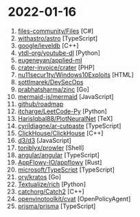 # 2022-01-16

1. [files-community/Files](https://github.com/files-community/Files "A modern file manager that pushes the boundaries of the platform.") [C#]
2. [withastro/astro](https://github.com/withastro/astro "Build fast websites, faster. 🚀🧑‍🚀✨") [TypeScript]
3. [google/leveldb](https://github.com/google/leveldb "LevelDB is a fast key-value storage library written at Google that provides an ordered mapping from string keys to string values.") [C++]
4. [ytdl-org/youtube-dl](https://github.com/ytdl-org/youtube-dl "Command-line program to download videos from YouTube.com and other video sites") [Python]
5. [eugeneyan/applied-ml](https://github.com/eugeneyan/applied-ml "📚 Papers & tech blogs by companies sharing their work on data science & machine learning in production.") 
6. [crater-invoice/crater](https://github.com/crater-invoice/crater "Open Source Invoicing Solution for Individuals & Businesses") [PHP]
7. [nu11secur1ty/Windows10Exploits](https://github.com/nu11secur1ty/Windows10Exploits "Microsoft » Windows 10 : Security Vulnerabilities") [HTML]
8. [sottlmarek/DevSecOps](https://github.com/sottlmarek/DevSecOps "Ultimate DevSecOps library") 
9. [prabhatsharma/zinc](https://github.com/prabhatsharma/zinc "Zinc Search engine. A lightweight alternative to elasticsearch that requires minimal resources, written in Go.") [Go]
10. [mermaid-js/mermaid](https://github.com/mermaid-js/mermaid "Generation of diagram and flowchart from text in a similar manner as markdown") [JavaScript]
11. [github/roadmap](https://github.com/github/roadmap "GitHub public roadmap") 
12. [itcharge/LeetCode-Py](https://github.com/itcharge/LeetCode-Py "⛽️「算法通关手册」，超详细的「算法与数据结构」基础讲解教程，「LeetCode」650+ 道题目 Python 版的详细解析。通过「算法理论学习」和「编程实战练习」相结合的方式，从零基础到彻底掌握算法知识。") [Python]
13. [HarisIqbal88/PlotNeuralNet](https://github.com/HarisIqbal88/PlotNeuralNet "Latex code for making neural networks diagrams") [TeX]
14. [cyrildiagne/ar-cutpaste](https://github.com/cyrildiagne/ar-cutpaste "Cut and paste your surroundings using AR") [TypeScript]
15. [ClickHouse/ClickHouse](https://github.com/ClickHouse/ClickHouse "ClickHouse® is a free analytics DBMS for big data") [C++]
16. [d3/d3](https://github.com/d3/d3 "Bring data to life with SVG, Canvas and HTML. 📊📈🎉") [JavaScript]
17. [toniblyx/prowler](https://github.com/toniblyx/prowler "Prowler is a security tool to perform AWS security best practices assessments, audits, incident response, continuous monitoring, hardening and forensics readiness. It contains more than 200 controls covering CIS, ISO27001, GDPR, HIPAA, SOC2, ENS and other security frameworks.") [Shell]
18. [angular/angular](https://github.com/angular/angular "The modern web developer’s platform") [TypeScript]
19. [AppFlowy-IO/appflowy](https://github.com/AppFlowy-IO/appflowy "AppFlowy is an open-source alternative to Notion. You are in charge of your data and customizations. Built with Flutter and Rust.") [Rust]
20. [microsoft/TypeScript](https://github.com/microsoft/TypeScript "TypeScript is a superset of JavaScript that compiles to clean JavaScript output.") [TypeScript]
21. [ory/kratos](https://github.com/ory/kratos "Next-gen identity server (think Auth0, Okta, Firebase) with Ory-hardened authentication, MFA, FIDO2, profile management, identity schemas, social sign in, registration, account recovery, and IoT auth. Golang, headless, API-only - without templating or theming headaches.") [Go]
22. [Textualize/rich](https://github.com/Textualize/rich "Rich is a Python library for rich text and beautiful formatting in the terminal.") [Python]
23. [catchorg/Catch2](https://github.com/catchorg/Catch2 "A modern, C++-native, test framework for unit-tests, TDD and BDD - using C++14, C++17 and later (C++11 support is in v2.x branch, and C++03 on the Catch1.x branch)") [C++]
24. [openvinotoolkit/cvat](https://github.com/openvinotoolkit/cvat "Powerful and efficient Computer Vision Annotation Tool (CVAT)") [OpenPolicyAgent]
25. [prisma/prisma](https://github.com/prisma/prisma "Next-generation ORM for Node.js & TypeScript | PostgreSQL, MySQL, MariaDB, SQL Server, SQLite & MongoDB (Preview)") [TypeScript]
